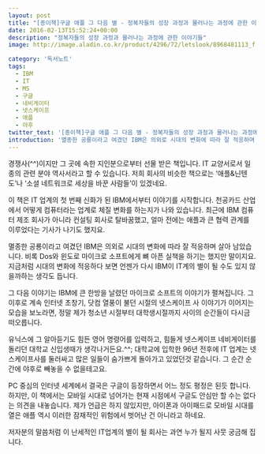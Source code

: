 ```yaml
---
layout: post
title: "[종이책]구글 애플 그 다음 별 - 정복자들의 성장 과정과 물러나는 과정에 관한 이야기들"
date: 2016-02-13T15:52:24+00:00
description: "정복자들의 성장 과정과 물러나는 과정에 관한 이야기들"
image: http://image.aladin.co.kr/product/4296/72/letslook/8968481113_f.jpg

category: '독서노트'  
tags: 
  - IBM
  - IT
  - MS
  - 구글
  - 네비게이터
  - 넷스케이프
  - 애플
  - 야후
twitter_text: '[종이책]구글 애플 그 다음 별 - 정복자들의 성장 과정과 물러나는 과정에 관한 이야기들'
introduction: '멸종한 공룡이라고 여겼던 IBM은 의외로 시대의 변화에 따라 잘 적응하며 살아 남았습니다.'
---
```


경쟁사(^^)이지만 그 곳에 속한 지인분으로부터 선물 받은 책입니다. IT 교양서로서 일종의 관련 분야 역사서라고 할 수 있습니다. 저희 회사의 비슷한 책으로는 &#8216;애플&#38;닌텐도&#8217;나 &#8216;소셜 네트워크로 세상을 바꾼 사람들&#8217;이 있겠네요.

이 책은 IT 업계의 첫 번째 신화가 된 IBM에서부터 이야기를 시작합니다. 천공카드 산업에서 어떻게 컴퓨터라는 업계로 체질 변화를 하는지가 나와 있습니다. 최근에 IBM 컴퓨터 제조 회사가 아니라 컨설팅 회사로 탈바꿈했고, 얼마 전에는 애플과 큰 협력 관계를 이루었다는 기사가 나기도 했지요.

멸종한 공룡이라고 여겼던 IBM은 의외로 시대의 변화에 따라 잘 적응하며 살아 남았습니다. 비록 Dos와 윈도로 마이크로 소프트에게 뼈 아픈 실책을 하기는 했지만 말이지요. 지금처럼 시대의 변화에 적응하다 보면 언젠가 다시 IBM이 IT계의 별이 될 수도 있지 않을까하는 생각도 듭니다.

그 다음 이야기는 IBM에 큰 한방을 날렸던 마이크로 소프트의 이야기가 펼쳐집니다. 그 이후로 계속 인터넷 초창기, 닷컴 열풍이 불던 시절의 넷스케이프 사 이야기가 이어지는 모습을 보노라면, 정말 제가 청소년 시절부터 대학생시절까지 사이의 순간들이 다시금 떠오릅니다.

유닉스에 그 알아듣기도 힘든 영어 명령어를 입력하고, 힘들게 넷스케이프 네비게이터를 돌리던 대학교 신입생때가 생각나거든요.^^; 대학교에 입학한 96년 전후에 IT 업계는 넷스케이프사를 둘러싸고 많은 일들이 숨가쁘게 돌아가고 있었던것 같습니다. 그 순간 순간에 야후로 빼놓을 수 없을테고요.

PC 중심의 인터넷 세계에서 결국은 구글이 등장하면서 어느 정도 평정은 된듯 합니다. 하지만, 이 책에서는 모바일 시대로 넘어가는 현재 시점에서 구글도 안심만 할 수는 없다는 의견을 내놓습니다. 제가 언급은 하지 않있지만, 아이폰과 아이패드로 모바일 시대를 열은 애플 역시 이러한 잠재적인 위험에서 벗어난 건 아니라고 하네요.

저자분의 말씀처럼 이 난세적인 IT업계의 별이 될 회사는 과연 누가 될지 사뭇 궁금해 집니다.